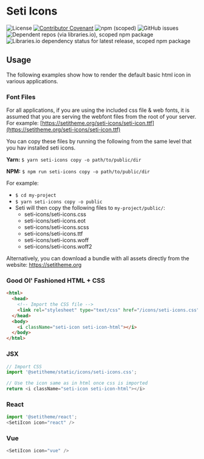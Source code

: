 # Seti Icons
![License](https://img.shields.io/github/license/setitheme/seti?style=flat-square)
[![Contributor Covenant](https://img.shields.io/badge/Contributor%20Covenant-v2.0%20adopted-ff69b4.svg?style=flat-square)](code_of_conduct.md)
![npm (scoped)](https://img.shields.io/npm/v/setitheme/icons)
![GitHub issues](https://img.shields.io/github/issues-raw/setitheme/icons?style=flat-square)
![Dependent repos (via libraries.io), scoped npm package](https://img.shields.io/librariesio/dependent-repos/npm/@setitheme/icons?style=flat-square)
![Libraries.io dependency status for latest release, scoped npm package](https://img.shields.io/librariesio/release/npm/setitheme/icons?style=flat-square)


## Usage
The following examples show how to render the default basic html icon in various applications.

### Font Files
For all applications, if you are using the included css file & web fonts, it is assumed that you are serving the webfont files from the root of your server. For example:
[https://setitheme.org/seti-icons/seti-icon.ttf](https://setitheme.org/seti-icons/seti-icon.ttf)

You can copy these files by running the following from the same level that you hav installed seti icons.

**Yarn:**
`$ yarn seti-icons copy -o path/to/public/dir`

**NPM:**
`$ npm run seti-icons copy -o path/to/public/dir`

For example:
- `$ cd my-project`
- `$ yarn seti-icons copy -o public`
- Seti will then copy the following files to `my-project/public/`:
  - seti-icons/seti-icons.css
  - seti-icons/seti-icons.eot
  - seti-icons/seti-icons.scss
  - seti-icons/seti-icons.ttf
  - seti-icons/seti-icons.woff
  - seti-icons/seti-icons.woff2

Alternatively, you can download a bundle with all assets directly from the website: 
https://setitheme.org

### Good Ol' Fashioned HTML + CSS
```html
<html>
  <head>
    <!-- Import the CSS file -->
    <link rel="stylesheet" type="text/css" href="/icons/seti-icons.css" />
  </head>
  <body>
    <i className="seti-icon seti-icon-html"></i>
  </body>
</html>
```

### JSX

```javascript
// Import CSS
import '@setitheme/static/icons/seti-icons.css';

// Use the icon same as in html once css is imported
return <i className="seti-icon seti-icon-html"></i>

```

### React

```javascript
import '@setitheme/react';
<SetiIcon icon="react" />
```

### Vue

```javascript
<SetiIcon icon="vue" />
```
